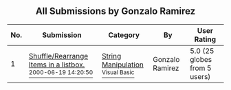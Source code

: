 ﻿<div align="center">

## All Submissions by Gonzalo Ramirez

</div>

No.  | Submission | Category | By   | User Rating
---- | ---------- | -------- | ---- | -----------
1 | [Shuffle/Rearrange Items in a listbox\.<br /><sup>2000-06-19 14:20:50</sup>](https://github.com/Planet-Source-Code/gonzalo-ramirez-shuffle-rearrange-items-in-a-listbox__1-9051) | [String Manipulation<br /><sup>Visual Basic</sup>](../ByCategory/string-manipulation__1-5.md) | Gonzalo Ramirez | 5.0 (25 globes from 5 users)

